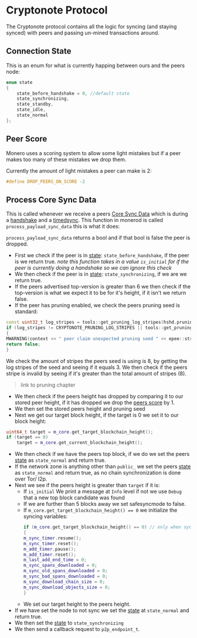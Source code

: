 # Cryptonote Protocol

The Cryptonote protocol contains all the logic for syncing (and staying synced) with peers and passing un-mined transactions around.

## Connection State

This is an enum for what is currently happing between ours and the peers node:

```c++
enum state
{
    state_before_handshake = 0, //default state
    state_synchronizing,
    state_standby,
    state_idle,
    state_normal
};
```

## Peer Score 

Monero uses a scoring system to allow some light mistakes but if a peer makes too many of these mistakes we drop them. 

Currently the amount of light mistakes a peer can make is 2:

```c++
#define DROP_PEERS_ON_SCORE -2
```

## Process Core Sync Data

This is called whenever we receive a peers [Core Sync Data](levin.md#core-sync-data) which is during a [handshake](levin.md#handshake-1001) 
and a [timedsync](levin.md#timed-sync-1002). This function in monerod 
is called `process_payload_sync_data` this is what it does:

`process_payload_sync_data` returns a bool and if that bool is false the peer is dropped.

- First we check if the peer is in [state](#connection-state): `state_before_handshake`, if the peer is we return true. 
*note this function takes in a value `is_initial` for if the peer is currently doing a handshake so we can ignore this check* 
- We then check if the peer is in [state](#connection-state): `state_synchronizing`, if we are we return true.
- If the peers advertised top-version is greater than 6 we then check if the top-version is what we expect it to be for it's height, if it isn't we return false. 
- If the peer has pruning enabled, we check the peers pruning seed is standard:
```c++
const uint32_t log_stripes = tools::get_pruning_log_stripes(hshd.pruning_seed);
if (log_stripes != CRYPTONOTE_PRUNING_LOG_STRIPES || tools::get_pruning_stripe(hshd.pruning_seed) > (1u << log_stripes))
{
MWARNING(context << " peer claim unexpected pruning seed " << epee::string_tools::to_string_hex(hshd.pruning_seed) << ", disconnecting");
return false;
}
```

We check the amount of stripes the peers seed is using is 8, by getting the log stripes of the seed and seeing if it equals 3. We then check if the peers stripe is invalid by seeing if it's greater than the total amount of stripes (8).

> link to pruning chapter

- We then check if the peers height has dropped by comparing it to our stored peer height, if it has dropped we drop the [peers score](#peer-score) by 1. 
- We then set the stored peers height and pruning seed
- Next we get our target block height, if the target is 0 we set it to our block height:
```c++
uint64_t target = m_core.get_target_blockchain_height();
if (target == 0)
    target = m_core.get_current_blockchain_height();
```
- We then check if we have the peers top block, if we do we set the peers [state](#connection-state) as `state_normal` and return true.
- If the network zone is anything other than `public_` we set the peers [state](#connection-state) as `state_normal` and return true, as no chain synchronization is done over Tor/ I2p.
- Next we see if the peers height is greater than `target` if it is:
    - If `is_initial` We print a message at `Info` level if not we use `Debug` that a new top block candidate was found
    - If we are further than 5 blocks away we set safesyncmode to false.
    - If `m_core.get_target_blockchain_height() == 0` we initialize the syncing variables:
        ```c++
        if (m_core.get_target_blockchain_height() == 0) // only when sync starts
        {
        m_sync_timer.resume();
        m_sync_timer.reset();
        m_add_timer.pause();
        m_add_timer.reset();
        m_last_add_end_time = 0;
        m_sync_spans_downloaded = 0;
        m_sync_old_spans_downloaded = 0;
        m_sync_bad_spans_downloaded = 0;
        m_sync_download_chain_size = 0;
        m_sync_download_objects_size = 0;
        }
        ```
    - We set our target height to the peers height.
- If we have set the node to not sync we set the [state](#connection-state) at `state_normal` and return true.
- We then set the [state](#connection-state) to `state_synchronizing`
- We then send a callback request to `p2p_endpoint_t`.